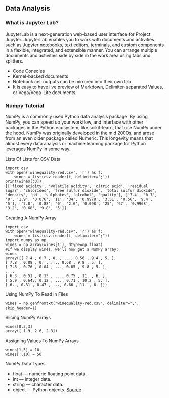 ## Data Analysis

### What is Jupyter Lab?

JupyterLab is a next-generation web-based user interface for Project Jupyter. JupyterLab enables you to work with documents and activities such as Jupyter notebooks, text editors, terminals, and custom components in a flexible, integrated, and extensible manner. You can arrange multiple documents and activities side by side in the work area using tabs and splitters. 
- Code Consoles 
- Kernel-backed documents 
- Notebook cell outputs can be mirrored into their own tab
- It is easy to have live preview of Markdown, Delimiter-separated Values, or Vega/Vega-Lite documents.

### Numpy Tutorial
NumPy is a commonly used Python data analysis package. By using NumPy, you can speed up your workflow, and interface with other packages in the Python ecosystem, like scikit-learn, that use NumPy under the hood. NumPy was originally developed in the mid 2000s, and arose from an even older package called Numeric. This longevity means that almost every data analysis or machine learning package for Python leverages NumPy in some way.

Lists Of Lists for CSV Data
```
import csv
with open('winequality-red.csv', 'r') as f:
    wines = list(csv.reader(f, delimiter=';'))
print(wines[:3])
[['fixed acidity', 'volatile acidity', 'citric acid', 'residual sugar', 'chlorides', 'free sulfur dioxide', 'total sulfur dioxide', 'density', 'pH', 'sulphates', 'alcohol', 'quality'], ['7.4', '0.7', '0', '1.9', '0.076', '11', '34', '0.9978', '3.51', '0.56', '9.4', '5'], ['7.8', '0.88', '0', '2.6', '0.098', '25', '67', '0.9968', '3.2', '0.68', '9.8', '5']]
```
Creating A NumPy Array
```
import csv
with open("winequality-red.csv", 'r') as f:
    wines = list(csv.reader(f, delimiter=";"))
import numpy as np
wines = np.array(wines[1:], dtype=np.float)
#If we display wines, we’ll now get a NumPy array:
wines
array([[ 7.4 , 0.7 , 0. , ..., 0.56 , 9.4 , 5. ],
[ 7.8 , 0.88 , 0. , ..., 0.68 , 9.8 , 5. ],
[ 7.8 , 0.76 , 0.04 , ..., 0.65 , 9.8 , 5. ],
...,
[ 6.3 , 0.51 , 0.13 , ..., 0.75 , 11. , 6. ],
[ 5.9 , 0.645, 0.12 , ..., 0.71 , 10.2 , 5. ],
[ 6. , 0.31 , 0.47 , ..., 0.66 , 11. , 6. ]])
```
Using NumPy To Read In Files
```
wines = np.genfromtxt("winequality-red.csv", delimiter=";", skip_header=1)
```
Slicing NumPy Arrays
```
wines[0:3,3]
array([ 1.9, 2.6, 2.3])
```
Assigning Values To NumPy Arrays
```
wines[1,5] = 10
wines[:,10] = 50
```
NumPy Data Types
- float — numeric floating point data.
- int — integer data.
- string — character data.
- object — Python objects.
[Source](https://www.dataquest.io/blog/numpy-tutorial-python/)
